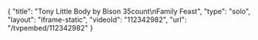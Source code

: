 {
    "title": "Tony Little Body by Bison 35count\nFamily Feast",
    "type": "solo",
    "layout": "iframe-static",
    "videoId": "112342982",
    "url": "\/tvpembed\/112342982"
}